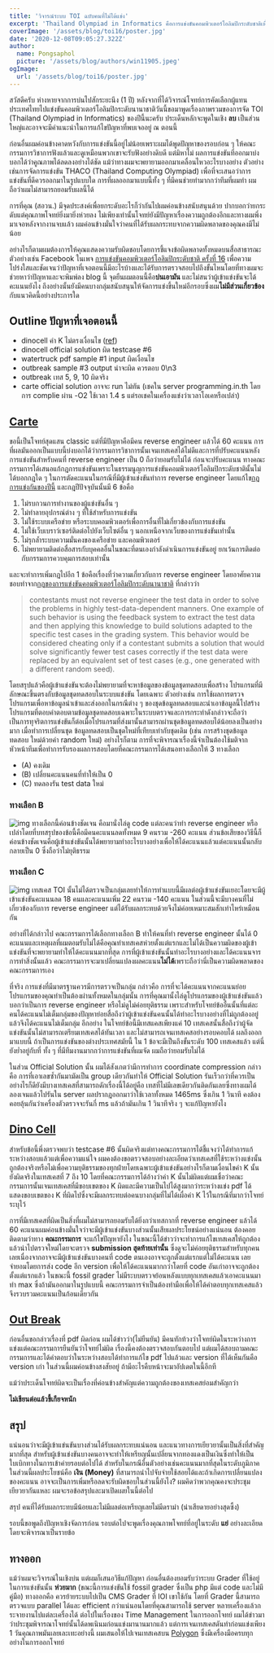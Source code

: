 ```yaml
---
title: 'วิจารณ์ระบบ TOI ฉบับคนที่ไม่ได้แข่ง'
excerpt: 'Thailand Olympiad in Informatics คือการแข่งขันคอมพิวเตอร์โอลิมปิกระดับชาติเพื่อคัดนักเรียนประมาณ 25 คนเข้าค่าย สสวท. เพื่อเป็นตัวแทนประเทศต่อไป'
coverImage: '/assets/blog/toi16/poster.jpg'
date: '2020-12-08T09:05:27.322Z'
author:
  name: Pongsaphol
  picture: '/assets/blog/authors/win11905.jpeg'
ogImage:
  url: '/assets/blog/toi16/poster.jpg'
---
```


สวัสดีครับ ห่างหายจากการบ่นไปสักระยะนึง (1 ปี) หลังจากที่ได้วิจารณ์โจทย์การคัดเลือกผู้แทนประเทศไทยไปแข่งขันคอมพิวเตอร์โอลิมปิกระดับนานาชาติวันนี้ขอมาพูดเรื่องภาพรวมของการจัด TOI (Thailand Olympiad in Informatics) ของปีนี้นะครับ ประเด็นหลักจะพูดในเชิง **ลบ** เป็นส่วนใหญ่และอาจจะมีคำแนะนำในการแก้ไขปัญหาที่พบเจออยู่ ณ ตอนนี้

ก่อนอื่นผมค่อนข้างคาดหวังกับการแข่งขันนี้อยู่ไม่น้อยเพราะผมได้พูดปัญหาของรอบก่อน ๆ ให้คณะกรรมการวิชาการฟังแล้วและดูเหมือนพวกเขาจะรับฟังอย่างดิบดี แต่มิหาไม่ ผลการแข่งขันที่ออกมาบ่งบอกได้ว่าคูณภาพได้ลดลงอย่างได้ชัด แม้ว่าทางผมจะพยายามออกมาเคลื่อนไหวอะไรบางอย่าง ตัวอย่างเช่นการจัดการแข่งขัน THACO (Thailand Computing Olympiad) เพื่อที่จะเสนอว่าการแข่งขันที่ดีควรออกมาในรูปแบบใด การที่ผลออกมาแบบนี้ทั้ง ๆ ที่มีคนช่วยทำมากกว่าทีมที่ผมทำ ผมถือว่าผมไม่สามารถยอมรับผลนี้ได้ 

การที่คุณ (สอวน.) มีจุดประสงค์เพื่อยกระดับอะไรก็ว่ากันไปผมค่อนข้างสนับสนุนด้วย ปากบอกว่ายกระดับแต่คุณภาพโจทย์ยิ่งมายิ่งห่วยลง ไม่เพียงเท่านั้นโจทย์ยังมีปัญหาเรื่องความถูกต้องอีกและทางผมพึ่งมาเจอหลังจากงานจบแล้ว ผมค่อนข้างมั่นใจว่าคนที่ได้รับผลกระทบจากความผิดพลาดของคุณคงมีไม่น้อย 

อย่างไรก็ตามผมต้องการให้คุณแสดงความรับผิดชอบโดยการชี้แจงข้อผิดพลาดทั้งหมดบนสื่อสาธารณะ ตัวอย่างเช่น Facebook ในเพจ [การแข่งขันคอมพิวเตอร์โอลิมปิกระดับชาติ ครั้งที่ 16](https://web.facebook.com/toi2020.kku) เพื่อความโปร่งใสและชัดเจนว่าปัญหาที่เจอตอนนี้มีอะไรบ้างและได้รับการตรวจสอบไปถึงขั้นไหนโดยที่ทางผมจะช่วยหาว่าปัญหาและจะพิมพ์ลง blog นี้ จุดยืนผมตอนนี้คือ**บ่นเอามัน** และไม่สนว่าผู้เข้าแข่งขันจะได้คะแนนยังไง ถึงอย่างนั้นยังมีคนบางกลุ่มสนับสนุนให้จัดการแข่งขึ้นใหม่อีกรอบซึ่งผม**ไม่มีส่วนเกี่ยวข้อง**กับแนวคิดนี้อย่างประการใด

## Outline ปัญหาที่เจอตอนนี้
- dinocell ค่า K ไม่ตรงเงื่อนไข ([ref](https://beta.programming.in.th/submissions/E4jbMMjNmQc1P4RySGYu))
- dinocell official solution ผิด testcase #6 
- watertruck pdf sample #1 input ผิดเงื่อนไข
- outbreak sample #3 output น่าจะผิด ควรตอบ 0\n3
- outbreak เทส 5, 9, 10 ผิดจริง
- carte official solution อาจจะ run ไม่ทัน (เชคใน server programming.in.th โดยการ complie ผ่าน -O2 ใช้เวลา 1.4 s แต่รอเชคในเครื่องแข่งว่าเวลาโอเคหรือเปล่า)

## [Carte](https://beta.programming.in.th/tasks/toi16_carte)
  ขอนี้เป็นโจทย์สุดแสน classic แต่ที่มีปัญหาคือมีคน reverse engineer แล้วได้ 60 คะแนน
  การที่ผลมันออกเป็นแบบนี้บ่งบอกได้ว่ากรรมการวิชาการนั้นเจนเทสเคสได้ไม่ดีและการที่ปรับคะแนนหลังการแข่งขันสำหรับคนที่ reverse engineer เป็น 0 ถือว่ายอมรับไม่ได้ ก่อนจะปรับคะแนน ทางคณะกรรมการได้เสนอแก้กฎการแข่งขันเพราะในธรรมนูญการแข่งขันคอมพิวเตอร์โอลิมปิกระดับชาตินั้นไม่ได้บอกกฎใด ๆ ในการตัดคะแนนในกรณีที่มีผู้เข้าแข่งขันทำการ reverse engineer โดยแก้ไข[กฎการแข่งกันของปีนี้](https://toi2020.kku.ac.th/index.php?r=user-about-contest%2Fcompetitor-rules) และกฎปีปัจจุบันนั้นมี 6 ข้อคือ
  1. ไม่รบกวนการทำงานของผู้แข่งขันอื่น ๆ
  2. ไม่ทำลายอุปกรณ์ต่าง ๆ ที่ใช้สำหรับการแข่งขัน
  3. ไม่ใช้ระบบเครือข่าย หรือระบบคอมพิวเตอร์เพื่อการอื่นที่ไม่เกี่ยวข้องกับการแข่งขัน
  4. ไม่ใช้เว็บเบราว์เซอร์ติดต่อไปยังเว็บไซต์อื่น ๆ นอกเหนือจากเว็บของการแข่งขันเท่านั้น
  5. ไม่รุกล้ำระบบความมั่นคงของเครือข่าย และคอมพิวเตอร์
  6. ไม่พยายามติดต่อสื่อสารกับบุคคลอื่นในขณะที่ตนเองกำลังดำเนินการแข่งขันอยู่ ยกเว้นการติดต่อกับกรรมการควบคุมการสอบเท่านั้น


  และจะทำการเพิ่มกฎไปอีก 1 ข้อคือเรื่องที่ว่าความเกี่ยวกับการ reverse engineer โดยอาศัยความชอบทำจาก[กฎของการแข่งขันคอมพิวเตอร์โอลิมปิกระดับนานาชาติ](https://ioi2020.sg/rules/#cheating) ที่กล่าวว่า

  > contestants must not reverse engineer the test data in order to solve the problems in highly test-data-dependent manners. One example of such behavior is using the feedback system to extract the test data and then applying this knowledge to build solutions adapted to the specific test cases in the grading system. This behavior would be considered cheating only if a contestant submits a solution that would solve significantly fewer test cases correctly if the test data were replaced by an equivalent set of test cases (e.g., one generated with a different random seed).

  โดยสรุปแล้วคือผู้เข้าแข่งขันจะต้องไม่พยายามที่จะหาข้อมูลของข้อมูลชุดทดสอบเพื่อสร้าง โปรแกรมที่มีลักษณะขึ้นตรงกับข้อมูลชุดทดสอบในระบบแข่งขัน โดยเฉพาะ ตัวอย่างเช่น การใช้ผลการตรวจโปรแกรมเพื่อหาข้อมูลนําเข้าและส่งออกในกรณีต่าง ๆ ของชุดข้อมูลทดสอบและนําเอาข้อมูลนี้ไปสร้างโปรแกรมที่ตอบคําตอบตามข้อมูลชุดทดสอบเฉพาะในระบบตรวจและการกระทําดังกล่าวจะถือว่าเป็นการทุจริตการแข่งขันก็ต่อเมื่อโปรแกรมที่ส่งมานั้นสามารถผ่านชุดข้อมูลทดสอบได้น้อยลงเป็นอย่างมาก เมื่อทําการเปลี่ยนชุด ข้อมูลทดสอบเป็นชุดใหม่ที่เทียบเท่ากับชุดเดิม (เช่น การสร้างชุดข้อมูลทดสอบ ใหม่ด้วยค่า random ใหม่) อย่างไรก็ตาม การที่จะพิจารณาเรื่องนี้จำเป็นต้องใช้มติจากหัวหน้าทีมเพื่อทำการรับรองผลการสอบโดยที่คณะกรรมการได้เสนอทางเลือกให้ 3 ทางเลือก
  - (A) คงเดิม
  - (B) เปลี่ยนคะแนนคนที่ทําให้เป็น 0
  - (C) ทดลองรัน test data ใหม่
  
  ### ทางเลือก B
  ![img](/assets/blog/toi16/carte_b.png) 
  ทางเลือกนี้ค่อนข้างชัดเจน คือมานั่งไล่ดู code แต่ละคนว่าทำ reverse engineer หรือเปล่าโดยที่บทสรุปของข้อนี้คือมีคนคะแนนลดทั้งหมด 9 คนรวม -260 คะแนน ส่วนข้อเสียของวิธีนี้ก็ค่อนข้างชัดเจนคือผู้เข้าแข่งขันนั้นได้พยายามทำอะไรบางอย่างเพื่อให้ได้คะแนนแล้วแต่คะแนนนั้นกลับกลายเป็น 0 ซึ่งถือว่าไม่ยุติธรรม

  ### ทางเลือก C
  ![img](/assets/blog/toi16/carte_c.png) 
  เทสเคส TOI นั้นไม่ได้ตรวจเป็นกลุ่มเลยทำให้การทำแบบนี้มีผลต่อผู้เข้าแข่งขันเยอะโดยจะมีผู้เข้าแข่งขันคะแนนลด 18 คนและคะแนนเพิ่ม 22 คนรวม -140 คะแนน ในส่วนนี้จะมีบางคนที่ไม่เกี่ยวข้องกับการ reverse engineer แต่ได้รับผลกระทบด้วยจึงไม่ค่อยเหมาะสมสักเท่าไหร่เหมือนกัน


  อย่างที่ได้กล่าวไป คณะกรรมการได้เลือกทางเลือก B ทำให้คนที่ทำ reverse engineer นั้นได้ 0 คะแนนและเหตุผลที่ผมตอมรับไม่ได้คือคุณทำเทสเคสห่วยตั้งแต่แรกและไม่ได้เป็นความผิดของผู้เข้าแข่งขันที่จะพยายามทำให้ได้คะแนนมากที่สุด การที่ผู้เข้าแข่งขันนั้นทำอะไรบางอย่างและได้คะแนนจารการทำสิ่งนั้นแล้ว คณะกรรมการจะมาเปลี่ยนแปลงผลคะแนน**ไม่ได้**เพราะถือว่านี่เป็นความผิดพลาดของคณะกรรมการเอง

  ที่จริง การแข่งที่มีมาตรฐานควรมีการตรวจเป็นกลุ่ม กล่าวคือ การที่จะได้คะแนนจากคะแนนย่อย โปรแกรมของคุณทำเป็นต้องผ่านทั้งหมดในกลุ่มนั้น การที่คุณมานั้งไล่ดูโปรแกรมของผู้เข้าแข่งขันแล้วบอกว่าเป็นการ reverse engineer หรือไม่ดูไม่ค่อยยุติธรรม เพราะสำหรับโจทย์ข้ออื่นนั้นที่แต่ละคนได้คะแนนไม่เต็มกลุ่มของปัญหาย่อยสื่อถึงว่าผู้เข้าแข่งขันคนนั้นได้ทำอะไรบางอย่างที่ไม่ถูกต้องอยู่แล้วจึงได้คะแนนไม่เต็มกลุ่ม
  อีกอย่าง ในโจทย์ข้อนี้มีเทสแคสเพียงแค่ 10 เทสเคสนั้นสื่อถึงว่าผู้จัดแข่งขันนั้นไม่สามารถเตรียมเทสเคสได้ทันเวลา และไม่สามารถเจนเทสเคสอย่างรอบคอบได้ ผลถึงออกมาแบบนี้ ถ้าเป็นการแข่งขันของต่างประเทศสมัยนี้ ใน 1 ข้อจะมีเป็นถึงขั้นระดับ 100 เทสเคสแล้ว แต่นี่ยังย่ำอยู่กับที่ ทั้ง ๆ ที่มีทีมงานมากกว่าการแข่งขันที่ผมจัด ผมถือว่ายอมรับไม่ได้

  ในส่วน Official Solution นั้น ผมได้สังเกตว่ามีการทำการ coordinate compression กล่าวคือ การที่เอาเลขซ้ำกันมามัดเป็น group เดียวกันทำให้ Official Solution รันเร็วกว่าที่ควรเป็น อย่างไรก็ดียังมีบางเทสเคสที่สามารถดักเรื่องนี้ได้อยู่คือ เทสที่ไม่มีเลขเดียวกันติดกันเลยซึ่งทางผมได้ลองเจนแล้วไปรันใน server ผลปรากฎออกมาว่าใช้เวลาทั้งหมด 1465ms ซึ่งเกิน 1 วินาที คงต้องคอยลุ้นกันว่าเครื่องตัวตรวจจะรันกี่ ms แล้วถ้ามันเกิน 1 วินาทีจริง ๆ จะแก้ปัญหายังไง

## [Dino Cell](https://beta.programming.in.th/tasks/toi16_dinocell)
  สำหรับข้อนี้พึ่งตรวจพบว่า testcase #6 นั้นผิดจริงแต่ทางคณะกรรมการได้ชี้แจงว่าได้ทำการแก้ระหว่างสอบแล้วแต่เพื่อความแน่ใจ ผมคงต้องขอตรวจสอบอย่างละเอียดว่าเทสเคสที่ใช้ระหว่างแข่งนั้นถูกต้องจริงหรือไม่เพื่อความยุติธรรมของทุกฝ่ายโดยเฉพาะผู้เข้าแข่งขันอย่างไรก็ตามเงื่อนไขค่า K นั้นยังผิดจริงในเทสเคสที่ 7 ถึง 10 โดยที่คณะกรรมการได้อ้างว่าค่า K นั้นไม่ผิดแต่ผมเชื่อว่าคณะกรรมการนั้นเจนเทสเคสที่มีขอบเขตของ K ผิดและมีความเป็นไปได้สูงมากว่าระหว่างแข่ง pdf ได้แสดงขอบเขตของ K ที่ผิดไปซึ่งจะมีผลกระทบต่อคนบางกลุ่มที่ไม่ได้เผื่อค่า K ไว้ในกรณีที่มากว่าโจทย์ระบุไว้

  การที่มีเทสเคสที่ผิดเป็นสิ่งที่ผมไม่สามารถยอมรับได้ยิ่งกว่าเทสกากที่ reverse engineer แล้วได้ 60 คะแนนผมค่อนข้างมั่นใจว่าจะมีผู้เข้าแข่งขันบางส่วนนั้นเสียผลประโยชน์อย่างแน่นอน ต้องคอยติดตามว่าทาง **คณะกรรมการ** จะแก้ไขปัญหายังไง ในขณะนี้ได้ข่าวว่าจะทำการแก้ไขเทสเคสให้ถูกต้องแล้วนำไปตรวจใหม่โดยจะตรวจ **submission สุดท้ายเท่านั้น** ซึ่งดูจะไม่ค่อยยุติธรรมสำหรับทุกคนเลยเนื่องจากอาจจะมีผู้เข้าแข่งขันบางคนที่ code ตนเองอาจจะถูกตั้งแต่แรกแต่ไม่ได้คะแนน เลยจำยอมโดยการส่ง code อีก version เพื่อให้ได้คะแนนมากกว่าโดยที่ code อันเก่าอาจจะถูกต้องตั้งแต่แรกแล้ว ในขณะนี้ fossil grader ไม่มีระบบตรวจย้อนหลังแบบทุกเทสเคสแล้วเอาคะแนนมาทำ max ซึ่งถ้ามันออกมาในรูปแบบนี้ คณะกรรมการจำเป็นต้องทำมือเพื่อให้ได้คำตอบทุกเทสเคสแล้วจึงรวบรวมคะแนนเป็นก้อนเดียวกัน

## [Out Break](https://beta.programming.in.th/tasks/toi16_outbreak)
  ก่อนอื่นขอกล่าวเรื่องที่ pdf ผิดก่อน ผมได้ข่าวว่า(ไม่ยืนยัน) มีคนทักท้วงว่าโจทย์ผิดในระหว่างการแข่งแต่คณะกรรมการยืนยันว่าโจทย์ไม่ผิด เรื่องนี้คงต้องตรวจสอบกันตอบไป แต่ผมได้สอบถามคณะกรรมการและได้คำตอบว่าในระหว่างสอบได้ทำการแก้ไข pdf ไปแล้วและ version ที่ได้เห็นกันคือ version เก่า ในส่วนนี้ผมค่อนข้างสงสัยอยู่ ถ้ามีอะไรคืบหน้าจะมาอัปเดตในนี้อีกที

  แม้ว่าประเด็นโจทย์ผิดจะเป็นเรื่องที่ค่อนข้างสำคัญแต่ความถูกต้องของเทสเคสย่อมสำคัญกว่า 
  
  **ไม่เขียนต่อแล้วขี้เกียจหนัก**


## สรุป
  แน่นอนว่าจะมีผู้เข้าแข่นขันบางส่วนได้รับผลกระทบแน่นอน และแนวทางการเยียวยานั้นเป็นสิ่งที่สำคัญมากที่สุด สำหรับผู้เข้าแข่งขันบางคนอาจจะทำให้เหรียญนั้นเปลี่ยนจากทองแดงเป็นเงินซึ่งทำให้เป็นใบเบิกทางในการเข้าค่ายรอบต่อไปได้ สำหรับในกรณีอื่นตัวอย่างเช่นคะแนนมากที่สุดในระดับภูมิภาค ในส่วนนี้ผลประโยชน์คือ **เงิน (Money)** ที่สามารถนำไปจับจ่ายใช้สอยได้และถ้าเกิดการเปลี่ยนแปลงของคะแนน อาจจะเป็นการเพิ่มหรือลดจะรับผิดชอบในส่วนนี้ยังไง? ผมคิดว่าพวกคุณคงจะประชุมเยียวยากันแหละ ผมจะรอข้อสรุปและมาเปิดเผยในนี้ต่อไป

  สรุป คนที่ได้รับผลกระทบมีน้อยและไม่มีผลต่อเหรียญเลยไม่มีดราม่า (น่าเสียดายอย่างสุดซึ้ง)

  รอบนี้ขอพูดถึงปัญหาเชิงจัดการก่อน รอบต่อไปจะพูดเรื่องคุณภาพโจทย์ที่อยู่ในระดับ **แย่** อย่างละเอียดโดยจะพิจารณาเป็นรายข้อ

## ทางออก
  แม้ว่าผมจะวิจารณ์ในเชิงบ่น แต่ผมก็เสนอวิธีแก้ปัญหา ก่อนอื่นต้องยอมรับว่าระบบ Grader ที่ใช้อยู่ในการแข่งขันนั้น **ห่วยมาก** (ขณะนี้การแข่งขันใช้ fossil grader ซึ่งเป็น php มีแต่ code และไม่มีคู่มือ) ทางออกคือ ควรย้ายระบบไปเป็น CMS Grader ที่ IOI เขาใช้กัน โดยที่ Grader นี้สามารถตรวจแบบ parallel ได้และ efficient กว่าแน่นอนโดยที่คุณสามารถใช้ server หลายเครื่องแล้วกระจายงานไปแต่ละเครื่องได้ ต่อไปในเรื่องของ Time Management ในการออกโจทย์ ผมได้ข่าวมาว่าประชุมพิจารณาโจทย์นั้นได้ดพเนินมก่อนแข่งมานานมากแล้ว แต่การเจนเทสเคสดันทำก่อนแข่งเพียง 1 วันคุณภาพมันเลยเละเทะอย่างนี้ ผมเสนอให้ไปเจนเทสเคสบน [Polygon](https://polygon.codeforces.com/) ซึ่งมีเครื่องมือครบทุกอย่างในการออกโจทย์ 



